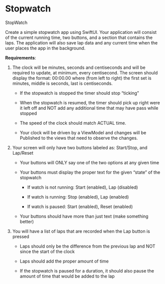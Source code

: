 # Stopwatch
StopWatch

Create a simple stopwatch app using SwiftUI. Your application will consist of the current running time, two buttons, and a section that contains the laps. The application will also save lap data and any current time when the user places the app in the background.



**Requirements**:

1. The clock will be minutes, seconds and centiseconds and will be required to update, at minimum, every centisecond. The screen should display the format: 00:00.00 where (from left to right) the first set is minutes, middle is seconds, last is centiseconds. 
    - If the stopwatch is stopped the timer should stop “ticking”

    - When the stopwatch is resumed, the timer should pick up right were it left off and NOT add any additional time that may have pass while stopped

    - The speed of the clock should match ACTUAL time.

    - Your clock will be driven by a ViewModel and changes will be Published to the views that need to observe the changes.

2. Your screen will only have two buttons labeled as: Start/Stop, and Lap/Reset 

    - Your buttons will ONLY say one of the two options at any given time

    - Your buttons must display the proper text for the given “state” of the stopwatch

      - If watch is not running: Start (enabled), Lap (disabled)

      - If watch is running: Stop (enabled), Lap (enabled)

      - If watch is paused: Start (enabled), Reset (enabled)

    - Your buttons should have more than just text (make something better) 

3. You will have a list of laps that are recorded when the Lap button is pressed 

    - Laps should only be the difference from the previous lap and NOT since the start of the clock

    - Laps should add the proper amount of time

    - If the stopwatch is paused for a duration, it should also pause the amount of time that would be added to the lap
